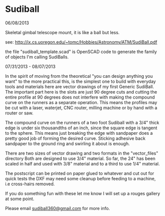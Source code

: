 Sudiball
========

06/08/2013

Skeletal gimbal telescope mount, it is like a ball but less.


see: http://ix.cs.uoregon.edu/~tomc/Hobbies/Astronomy/ATM/SudiBall.pdf

the file "sudiball_template.scad" is 
OpenSCAD code to generate the family of objects I'm calling SudiBalls.



07/31/2013 - 08/07/2013 

In the spirit of moving from the theoretical "you can design anything you want" 
to the more practical this, is the simplest one to build with everyday tools and materials 
here are vector drawings of my first Generic SudiBall. 
The important part here is the slots are just 90 degree cuts 
and cutting the entire profile at 90 degrees does not interfere 
with making the compound curve on the runners as a separate operation. 
This means the profiles may be cut with a laser, waterjet, CNC router, milling machine 
or by hand with a router or saw.

The compound curve on the runners of a two foot Sudiball with a 3/4" thick edge 
is under six thousandths of an inch, since the square edge is tangent to the sphere. 
This means just breaking the edge with sandpaper does a pretty good job of forming the desired curve.
Sticking adhesive back sandpaper to the ground ring and swirling it about is enough.

There are two sizes of vector drawing and two formats in the "vector_files" directory
Both are designed to use 3/4" material. So far, the 24" has been scaled in half and used with 3/8" material 
and to a third to use 1/4" material. 

The postscript can be printed on paper glued to whatever and cut out for quick tests 
the DXF may need some cleanup before feeding to a machine, i.e cross-hairs removed.

If you do something fun with these let me know I will set up a rouges gallery at some point.

Please email sudiball360@gmail.com for more info.
